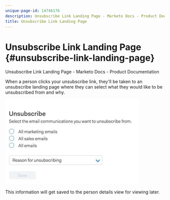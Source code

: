 ```yaml
---
unique-page-id: 14746176
description: Unsubscribe Link Landing Page - Marketo Docs - Product Documentation
title: Unsubscribe Link Landing Page
---
```


# Unsubscribe Link Landing Page {#unsubscribe-link-landing-page}

Unsubscribe Link Landing Page - Marketo Docs - Product Documentation

When a person clicks your unsubscribe link, they'll be taken to an unsubscribe landing page where they can select what they would like to be unsubscribed from and why.

![](assets/1.jpg)

This information will get saved to the person details view for viewing later.
